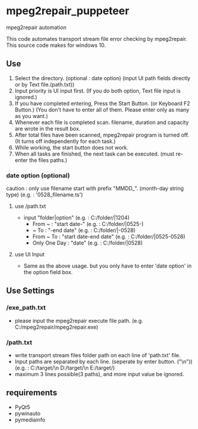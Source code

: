 # mpeg2repair_puppeteer
mpeg2repair automation

This code automates transport stream file error checking by mpeg2repair.
This source code makes for windows 10.

## Use
 1. Select the directory. (optional : date option) (input UI path fields directly or by Text file.(path.txt))
 2. Input priority is UI input first. (If you do both option, Text file input is ignored.)
 3. If you have completed entering, Press the Start Button. (or Keyboard F2 Button.) (You don't have to enter all of them. Please enter only as many as you want.)
 4. Whenever each file is completed scan. filename, duration and capacity are wrote in the result box.
 5. After total files have been scanned, mpeg2repair program is turned off. (It turns off independently for each task.)
 6. While working, the start button does not work. 
 7. When all tasks are finished, the next task can be executed. (must re-enter the files paths.) 

### date option (optional)
caution : only use filename start with prefix "MMDD_". (month-day string type)
(e.g. : '0528_filename.ts')

1. use /path.txt
   * input "folder|option" (e.g. : C:/folder/|1204)
     * From ~ : "start date-" (e.g. : C:/folder/|0525-)
     * ~ To : "-end date" (e.g. : C:/folder/|-0528)
     * From ~ To : "start date-end date" (e.g. : C:/folder/|0525-0528)
     * Only One Day : "date" (e.g. : C:/folder/|0528)

2. use UI Input
   * Same as the above usage. but you only have to enter 'date option' in the option field box.

## Use Settings
### /exe_path.txt
 * please input the mpeg2repair execute file path. (e.g. C:/mpeg2repair/mpeg2repair.exe)

### /path.txt
* write transport stream files folder path on each line of 'path.txt' file.
* Input paths are separated by each line. (seperate by enter button. ("\n"))
  (e.g. : 
  C:/target/\n
  D:/target/\n
  E:/target/)
* maximum 3 lines possible(3 paths), and more input value be ignored.

## requirements
* PyQt5
* pywinauto
* pymediainfo
